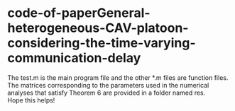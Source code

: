 # code-of-paperGeneral-heterogeneous-CAV-platoon-considering-the-time-varying-communication-delay  
The test.m is the main program file and the other *.m files are function files. The matrices corresponding to the parameters used in the numerical analyses that satisfy Theorem 6 are provided in a folder named res.  
Hope this helps!  

